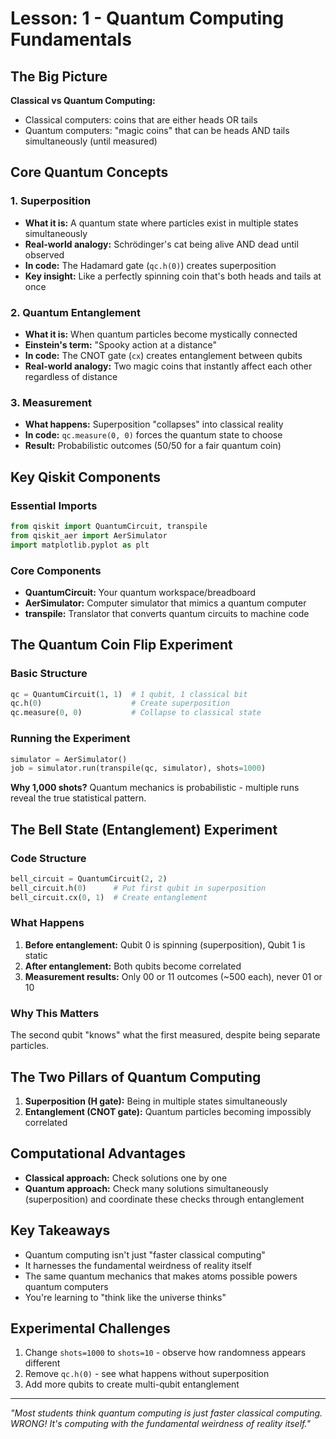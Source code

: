 # Lesson: 1 - Quantum Computing Fundamentals

## The Big Picture

**Classical vs Quantum Computing:**
- Classical computers: coins that are either heads OR tails
- Quantum computers: "magic coins" that can be heads AND tails simultaneously (until measured)

## Core Quantum Concepts

### 1. Superposition
- **What it is:** A quantum state where particles exist in multiple states simultaneously
- **Real-world analogy:** Schrödinger's cat being alive AND dead until observed
- **In code:** The Hadamard gate (`qc.h(0)`) creates superposition
- **Key insight:** Like a perfectly spinning coin that's both heads and tails at once

### 2. Quantum Entanglement
- **What it is:** When quantum particles become mystically connected
- **Einstein's term:** "Spooky action at a distance"
- **In code:** The CNOT gate (`cx`) creates entanglement between qubits
- **Real-world analogy:** Two magic coins that instantly affect each other regardless of distance

### 3. Measurement
- **What happens:** Superposition "collapses" into classical reality
- **In code:** `qc.measure(0, 0)` forces the quantum state to choose
- **Result:** Probabilistic outcomes (50/50 for a fair quantum coin)

## Key Qiskit Components

### Essential Imports
```python
from qiskit import QuantumCircuit, transpile
from qiskit_aer import AerSimulator
import matplotlib.pyplot as plt
```

### Core Components
- **QuantumCircuit:** Your quantum workspace/breadboard
- **AerSimulator:** Computer simulator that mimics a quantum computer
- **transpile:** Translator that converts quantum circuits to machine code

## The Quantum Coin Flip Experiment

### Basic Structure
```python
qc = QuantumCircuit(1, 1)  # 1 qubit, 1 classical bit
qc.h(0)                    # Create superposition
qc.measure(0, 0)           # Collapse to classical state
```

### Running the Experiment
```python
simulator = AerSimulator()
job = simulator.run(transpile(qc, simulator), shots=1000)
```

**Why 1,000 shots?** Quantum mechanics is probabilistic - multiple runs reveal the true statistical pattern.

## The Bell State (Entanglement) Experiment

### Code Structure
```python
bell_circuit = QuantumCircuit(2, 2)
bell_circuit.h(0)      # Put first qubit in superposition
bell_circuit.cx(0, 1)  # Create entanglement
```

### What Happens
1. **Before entanglement:** Qubit 0 is spinning (superposition), Qubit 1 is static
2. **After entanglement:** Both qubits become correlated
3. **Measurement results:** Only 00 or 11 outcomes (~500 each), never 01 or 10

### Why This Matters
The second qubit "knows" what the first measured, despite being separate particles.

## The Two Pillars of Quantum Computing

1. **Superposition (H gate):** Being in multiple states simultaneously
2. **Entanglement (CNOT gate):** Quantum particles becoming impossibly correlated

## Computational Advantages

- **Classical approach:** Check solutions one by one
- **Quantum approach:** Check many solutions simultaneously (superposition) and coordinate these checks through entanglement

## Key Takeaways

- Quantum computing isn't just "faster classical computing"
- It harnesses the fundamental weirdness of reality itself
- The same quantum mechanics that makes atoms possible powers quantum computers
- You're learning to "think like the universe thinks"

## Experimental Challenges

1. Change `shots=1000` to `shots=10` - observe how randomness appears different
2. Remove `qc.h(0)` - see what happens without superposition
3. Add more qubits to create multi-qubit entanglement

---

*"Most students think quantum computing is just faster classical computing. WRONG! It's computing with the fundamental weirdness of reality itself."*
